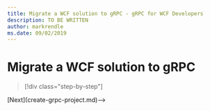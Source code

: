 ```yaml
---
title: Migrate a WCF solution to gRPC - gRPC for WCF Developers
description: TO BE WRITTEN
author: markrendle
ms.date: 09/02/2019
---
```


# Migrate a WCF solution to gRPC

>[!div class="step-by-step"]
<!-->[Next](create-grpc-project.md)-->

